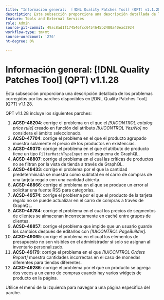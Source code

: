 ```yaml
---
title: "Información general:  [!DNL Quality Patches Tool] (QPT) v1.1.28"
description: Esta subsección proporciona una descripción detallada de los problemas corregidos por los parches disponibles en  [!DNL Quality Patches Tool] (QPT) v1.1.28.
feature: Tools and External Services
role: Admin
source-git-commit: 49ac8ad1f174546fcc0454645b2480a40ead2924
workflow-type: tm+mt
source-wordcount: '276'
ht-degree: 0%

---
```


# Información general: [!DNL Quality Patches Tool] (QPT) v1.1.28

Esta subsección proporciona una descripción detallada de los problemas corregidos por los parches disponibles en [!DNL Quality Patches Tool] (QPT) v1.1.28.

QPT v1.1.28 incluye los siguientes parches:

1. **ACSD-48204**: corrige el problema en el que el *[!UICONTROL catalog price rule]* creado en función del atributo *[!UICONTROL Yes/No]* no considera el ámbito seleccionado.
1. **ACSD-47704**: corrige el problema en el que el producto agrupado muestra solamente el precio de los productos en existencias.
1. **ACSD-49370**: corrige el problema en el que el atributo de producto tiene un tipo `FilterMatchTypeInput` en el esquema de GraphQL.
1. **ACSD-48807**: corrige el problema en el cual las críticas de productos no se filtran por la vista de tienda a través de GraphQL.
1. **ACSD-49433**: corrige el problema por el que la cantidad predeterminada se muestra como subtotal en el carro de compras de una tarjeta regalo con una cantidad abierta.
1. **ACSD-48866**: corrige el problema en el que se produce un error al solicitar una fuente RSS para categorías.
1. **ACSD-49574**: corrige el problema por el que el producto de la tarjeta regalo no se puede actualizar en el carro de compras a través de GraphQL.
1. **ACSD-48784**: corrige el problema en el cual los precios de segmentos de clientes se almacenan incorrectamente en caché entre grupos de clientes.
1. **ACSD-48857**: corrige el problema que impide que un usuario guarde los cambios después de editarlos con *[!UICONTROL PageBuilder]*.
1. **ACSD-49065**: corrige el problema en el cual los elementos de presupuesto no son visibles en el administrador si solo se asignan al inventario personalizado.
1. **ACSD-49179**: corrige el problema en el que *[!UICONTROL Orders Report]* muestra cantidades incorrectas en el caso de monedas diferentes para tiendas diferentes.
1. **ACSD-49286**: corrige el problema por el que un producto se agrega dos veces a un carro de compras cuando hay varios widgets de producto en la página.

Utilice el menú de la izquierda para navegar a una página específica del parche.
